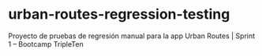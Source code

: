 # urban-routes-regression-testing
Proyecto de pruebas de regresión manual para la app Urban Routes | Sprint 1 – Bootcamp TripleTen
